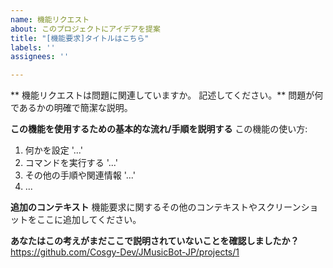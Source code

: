 ```yaml
---
name: 機能リクエスト
about: このプロジェクトにアイデアを提案
title: "[機能要求]タイトルはこちら"
labels: ''
assignees: ''

---
```


** 機能リクエストは問題に関連していますか。 記述してください。**
問題が何であるかの明確で簡潔な説明。

**この機能を使用するための基本的な流れ/手順を説明する**
この機能の使い方:
1. 何かを設定 '...'
2. コマンドを実行する '...'
3. その他の手順や関連情報 '...'
4. ...

**追加のコンテキスト**
機能要求に関するその他のコンテキストやスクリーンショットをここに追加してください。

**あなたはこの考えがまだここで説明されていないことを確認しましたか？**
https://github.com/Cosgy-Dev/JMusicBot-JP/projects/1
